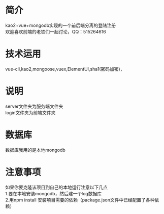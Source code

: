 # 简介
kao2+vue+mongodb实现的一个前后端分离的登陆注册</br>
欢迎喜欢前端的老铁们一起讨论，QQ：515264616
# 技术运用
vue-cli,kao2,mongoose,vuex,ElementUI,sha1(密码加密)，
# 说明
server文件夹为服务端文件夹</br>
login文件夹为前端文件夹
# 数据库
数据库我用的是本地mongodb
# 注意事项
如果你要克隆该项目到自己的本地运行注意以下几点</br>
1.要在本地安装mongodb，然后建一个log数据库</br>
2.用npm install 安装项目需要的依赖（package.json文件中已经配置了各种依赖）
